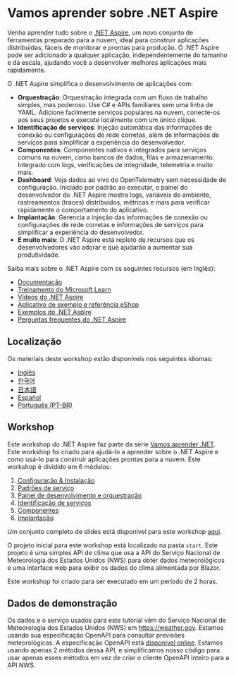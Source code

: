 # Vamos aprender sobre .NET Aspire

Venha aprender tudo sobre o [.NET Aspire](https://learn.microsoft.com/dotnet/aspire/), um novo conjunto de ferramentas preparado para a nuvem, ideal para construir aplicações distribuídas, fáceis de monitorar e prontas para produção. O .NET Aspire pode ser adicionado a qualquer aplicação, independentemente do tamanho e da escala, ajudando você a desenvolver melhores aplicações mais rapidamente.

O .NET Aspire simplifica o desenvolvimento de aplicações com:

- **Orquestração**: Orquestração integrada com um fluxo de trabalho simples, mas poderoso. Use C# e APIs familiares sem uma linha de YAML. Adicione facilmente serviços populares na nuvem, conecte-os aos seus projetos e execute localmente com um único clique.
- **Identificação de serviços**: Injeção automática das informações de conexão ou configurações de rede corretas, além de informações de serviços para simplificar a experiência do desenvolvedor.
- **Componentes**: Componentes nativos e integrados para serviços comuns na nuvem, como bancos de dados, filas e armazenamento. Integrado com logs, verificações de integridade, telemetria e muito mais.
- **Dashboard**: Veja dados ao vivo do OpenTelemetry sem necessidade de configuração. Iniciado por padrão ao executar, o painel do desenvolvedor do .NET Aspire mostra logs, variáveis de ambiente, rastreamentos (traces) distribuídos, métricas e mais para verificar rapidamente o comportamento do aplicativo.
- **Implantação**: Gerencia a injeção das informações de conexão ou configurações de rede corretas e informações de serviços para simplificar a experiência do desenvolvedor.
- **E muito mais**: O .NET Aspire está repleto de recursos que os desenvolvedores vão adorar e que ajudarão a aumentar sua produtividade.

Saiba mais sobre o .NET Aspire com os seguintes recursos (em Inglês):
- [Documentação](https://learn.microsoft.com/dotnet/aspire)
- [Treinamento do Microsoft Learn](https://learn.microsoft.com/training/paths/dotnet-aspire/)
- [Vídeos do .NET Aspire](https://aka.ms/aspire/videos)
- [Aplicativo de exemplo e referência eShop](https://github.com/dotnet/eshop)
- [Exemplos do .NET Aspire](https://learn.microsoft.com/samples/browse/?expanded=dotnet&products=dotnet-aspire)
- [Perguntas frequentes do .NET Aspire](https://learn.microsoft.com/dotnet/aspire/reference/aspire-faq)

## Localização

Os materiais deste workshop estão disponíveis nos seguintes idiomas:

- [Inglês](./README.md)
- [한국어](./README.ko.md)
- [日本語](./README.jp.md)
- [Español](./README.es.md)
- [Português (PT-BR)](./README.pt-br.md)

## Workshop

Este workshop do .NET Aspire faz parte da série [Vamos aprender .NET](https://aka.ms/letslearndotnet). Este workshop foi criado para ajudá-lo a aprender sobre o .NET Aspire e como usá-lo para construir aplicações prontas para a nuvem. Este workshop é dividido em 6 módulos:

1. [Configuração & Instalação](./workshop/localization/pt-br/1-setup.md)
1. [Padrões de serviço](./workshop/localization/pt-br/2-servicedefaults.md)
1. [Painel de desenvolvimento e orquestração](./workshop/localization/pt-br/3-dashboard-apphost.md)
1. [Identificação de serviços](./workshop/localization/pt-br/4-servicediscovery.md)
1. [Componentes](./workshop/localization/pt-br/5-components.md)
1. [Implantação](./workshop/localization/pt-br/6-deployment.md)

Um conjunto completo de slides está disponível para este workshop [aqui](./workshop/localization/pt-br/AspireWorkshop.pptx).

O projeto inicial para este workshop está localizado na pasta `start`. Este projeto é uma simples API de clima que usa a API do Serviço Nacional de Meteorologia dos Estados Unidos (NWS) para obter dados meteorológicos e uma interface web para exibir os dados do clima alimentada por Blazor.

Este workshop foi criado para ser executado em um período de 2 horas.

## Dados de demonstração

Os dados e o serviço usados para este tutorial vêm do Serviço Nacional de Meteorologia dos Estados Unidos (NWS) em https://weather.gov. Estamos usando sua especificação OpenAPI para consultar previsões meteorológicas. A especificação OpenAPI está [disponível online](https://www.weather.gov/documentation/services-web-api). Estamos usando apenas 2 métodos dessa API, e simplificamos nosso código para usar apenas esses métodos em vez de criar o cliente OpenAPI inteiro para a API NWS.
